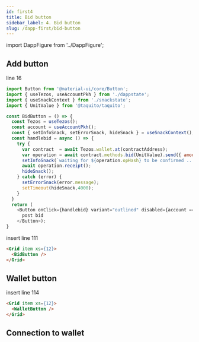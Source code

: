```yaml
---
id: first4
title: Bid button
sidebar_label: 4. Bid button
slug: /dapp-first/bid-button
---
```

import DappFigure from '../DappFigure';

## Add button

line 16

```js {12-13}
import Button from '@material-ui/core/Button';
import { useTezos, useAccountPkh } from './dappstate';
import { useSnackContext } from './snackstate';
import { UnitValue } from '@taquito/taquito';

const BidButton = () => {
  const Tezos = useTezos();
  const account = useAccountPkh();
  const { setInfoSnack, setErrorSnack, hideSnack } = useSnackContext();
  const handlebid = async () => {
    try {
      var contract  = await Tezos.wallet.at(contractAddress);
      var operation = await contract.methods.bid(UnitValue).send({ amount: 10 });
      setInfoSnack(`waiting for ${operation.opHash} to be confirmed ...`);
      await operation.receipt();
      hideSnack();
    } catch (error) {
      setErrorSnack(error.message);
      setTimeout(hideSnack,4000);
    }
  }
  return (
    <Button onClick={handlebid} variant="outlined" disabled={account === null}>
      post bid
    </Button>);
}
```

insert line 111

```html
<Grid item xs={12}>
  <BidButton />
</Grid>
```

## Wallet button

insert line 114

```html
<Grid item xs={12}>
  <WalletButton />
</Grid>
```

<DappFigure img='wallet_button1.png' width='50%'/>
<DappFigure img='wallet_button2.png' width='50%'/>


## Connection to wallet


